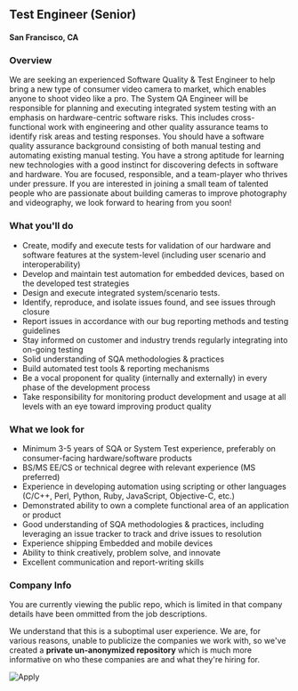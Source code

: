 ## Test Engineer (Senior)
#### San Francisco, CA

### Overview
We are seeking an experienced Software Quality & Test Engineer to help bring a new type of consumer video camera to market, which enables anyone to shoot video like a pro. The System QA Engineer will be responsible for planning and executing integrated system testing with an emphasis on hardware-centric software risks. This includes cross-functional work with engineering and other quality assurance teams to identify risk areas and testing responses.
You should have a software quality assurance background consisting of both manual testing and automating existing manual testing. You have a strong aptitude for learning new technologies with a good instinct for discovering defects in software and hardware. You are focused, responsible, and a team-player who thrives under pressure. If you are interested in joining a small team of talented people who are passionate about building cameras to improve photography and videography, we look forward to hearing from you soon! 

### What you'll do
+ Create, modify and execute tests for validation of our hardware and software features at the system-level (including user scenario and interoperability)
+ Develop and maintain test automation for embedded devices, based on the developed test strategies
+ Design and execute integrated system/scenario tests.
+ Identify, reproduce, and isolate issues found, and see issues through closure
+ Report issues in accordance with our bug reporting methods and testing guidelines
+ Stay informed on customer and industry trends regularly integrating into on-going testing
+ Solid understanding of SQA methodologies & practices
+ Build automated test tools & reporting mechanisms
+ Be a vocal proponent for quality (internally and externally) in every phase of the development process
+ Take responsibility for monitoring product development and usage at all levels with an eye toward improving product quality 

### What we look for
+ Minimum 3-5 years of SQA or System Test experience, preferably on consumer-facing hardware/software products
+ BS/MS EE/CS or technical degree with relevant experience (MS preferred)
+ Experience in developing automation using scripting or other languages (C/C++, Perl, Python, Ruby, JavaScript, Objective-C, etc.)
+ Demonstrated ability to own a complete functional area of an application or product
+ Good understanding of SQA methodologies & practices, including leveraging an issue tracker to track and drive issues to resolution
+ Experience shipping Embedded and mobile devices
+ Ability to think creatively, problem solve, and innovate
+ Excellent communication and report-writing skills


### Company Info
You are currently viewing the public repo, which is limited in that company details have been ommitted from the job descriptions.  
    
We understand that this is a suboptimal user experience.  We are, for various reasons, unable to publicize the companies we work with, so we've
created a **private un-anonymized repository** which is much more informative on who these companies are and what they're hiring for.  
    
![Apply](https://dabuttonfactory.com/button.png?t=Apply&f=Calibri-Bold&ts=24&tc=fff&tshs=1&tshc=000&hp=20&vp=8&c=5&bgt=gradient&bgc=3d85c6&ebgc=073763)
